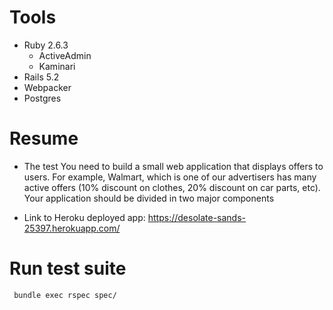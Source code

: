 # Tools
- Ruby 2.6.3
  - ActiveAdmin
  - Kaminari
- Rails 5.2
- Webpacker
- Postgres

# Resume
* The test
You need to build a small web application that displays offers to users. For example, Walmart, which is one of our advertisers has many active offers (10% discount on clothes, 20% discount on car parts, etc). Your application should be divided in two major components

- Link to Heroku deployed app: https://desolate-sands-25397.herokuapp.com/

# Run test suite
``` bundle exec rspec spec/```
